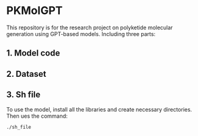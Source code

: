 # PKMolGPT
This repository is for the research project on polyketide molecular generation using GPT-based models. Including three parts:
## 1. Model code
## 2. Dataset
## 3. Sh file

To use the model, install all the libraries and create necessary directories. Then ues the command:
```bash
./sh_file
